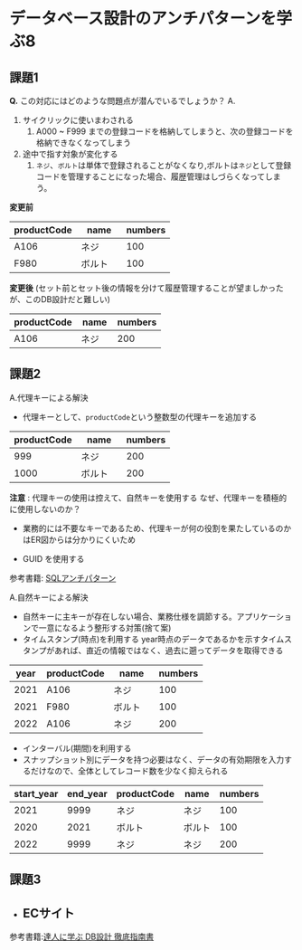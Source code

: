 # データベース設計のアンチパターンを学ぶ8

## 課題1
**Q.** この対応にはどのような問題点が潜んでいるでしょうか？
A. 
1. サイクリックに使いまわされる
   1. A000 ~ F999 までの登録コードを格納してしまうと、次の登録コードを格納できなくなってしまう
2. 途中で指す対象が変化する
   1. `ネジ`、`ボルト`は単体で登録されることがなくなり,ボルトは`ネジ`として登録コードを管理することになった場合、履歴管理はしづらくなってしまう。

**変更前**

| productCode | name | numbers | 
|-------------|------|---------|
| A106        | ネジ　  | 100     |
| F980        | ボルト　 | 100     |

**変更後** (セット前とセット後の情報を分けて履歴管理することが望ましかったが、このDB設計だと難しい)

| productCode | name | numbers | 
|-------------|------|---------|
| A106        | ネジ　  | 200 |

## 課題2 
A.代理キーによる解決
- 代理キーとして、`productCode`という整数型の代理キーを追加する

| productCode | name | numbers | 
|-------------|------|---------|
| 999         | ネジ　  | 200 |
| 1000        | ボルト　 | 200 |
**注意** : 代理キーの使用は控えて、自然キーを使用する
なぜ、代理キーを積極的に使用しないのか？
- 業務的には不要なキーであるため、代理キーが何の役割を果たしているのかはER図からは分かりにくいため

- GUID を使用する

参考書籍: [SQLアンチパターン](https://www.amazon.co.jp/SQL%E3%82%A2%E3%83%B3%E3%83%81%E3%83%91%E3%82%BF%E3%83%BC%E3%83%B3-Bill-Karwin/dp/4873115892/ref=sr_1_1?adgrpid=109803904931&hvadid=447890863675&hvdev=c&hvlocphy=20658&hvnetw=g&hvqmt=e&hvrand=6688891964038825011&hvtargid=kwd-335484809678&hydadcr=27264_11561110&jp-ad-ap=0&keywords=sql%E3%82%A2%E3%83%B3%E3%83%81%E3%83%91%E3%82%BF%E3%83%BC%E3%83%B3&qid=1641821614&sr=8-1)  

A.自然キーによる解決
- 自然キーに主キーが存在しない場合、業務仕様を調節する。アプリケーションで一意になるよう整形する対策(捨て案)
- タイムスタンプ(時点)を利用する
year時点のデータであるかを示すタイムスタンプがあれば、直近の情報ではなく、過去に遡ってデータを取得できる

| year | productCode | name | numbers |
|------|-------------|------|---------|
| 2021 | A106        | ネジ　  | 100     |
| 2021 | F980        | ボルト　 | 100     |
| 2022 | A106        | ネジ   | 200     |

- インターバル(期間)を利用する
- スナップショット別にデータを持つ必要はなく、データの有効期限を入力するだけなので、全体としてレコード数を少なく抑えられる

| start_year | end_year | productCode | name | numbers |
|------------|----------|-------------|------|---------|
| 2021       | 9999     | ネジ　  | ネジ  |  100       |
| 2020       | 2021     | ボルト　 | ボルト  | 100        |
| 2022       | 9999     | ネジ   | ネジ  |200|

## 課題3
- ECサイト
  - 

参考書籍:[達人に学ぶ DB設計 徹底指南書](https://~ww.amazon.co.jp/%E9%81%94%E4%BA%BA%E3%81%AB%E5%AD%A6%E3%81%B6SQL%E5%BE%B9%E5%BA%95%E6%8C%87%E5%8D%97%E6%9B%B8-%E7%AC%AC2%E7%89%88-%E5%88%9D%E7%B4%9A%E8%80%85%E3%81%A7%E7%B5%82%E3%82%8F%E3%82%8A%E3%81%9F%E3%81%8F%E3%81%AA%E3%81%84%E3%81%82%E3%81%AA%E3%81%9F%E3%81%B8-%E3%83%9F%E3%83%83%E3%82%AF-ebook/dp/B07GB4CNKP/ref=sr_1_1?adgrpid=103634349349&hvadid=553836646734&hvdev=c&hvlocphy=20658&hvnetw=g&hvqmt=e&hvrand=10474451211937597539&hvtargid=kwd-337667655732&hydadcr=4075_13159862&jp-ad-ap=0&keywords=%E9%81%94%E4%BA%BA%E3%81%AB%E5%AD%A6%E3%81%B6sql%E5%BE%B9%E5%BA%95%E6%8C%87%E5%8D%97%E6%9B%B8&qid=1641816098&sr=8-1)
